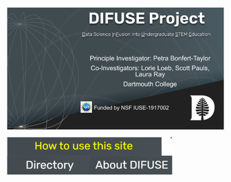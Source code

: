 ![DIFUSE Project at Dartmouth College. Funded by NSF IUSE1917002](https://github.com/difuse-dartmouth/.github/blob/362f6cb322fbde369a0a806404b6359095cce303/profile/DIFUSE%20splash.png)

<a href="https://github.com/difuse-dartmouth/.github/blob/ce78d30e6ae0d6174880655a2d566eefdf546c98/profile/howto.md"><img src="profile/howto_button.png" alt="How to use this collection" align="left" style="width:4in"></a>
<a href="https://github.com/difuse-dartmouth/.github/blob/12550e961a77640aa56eef143b5973dfd0192998/profile/module-directory.md"><img src="profile/directory-button.png" alt="Module Directory" align="left" style="width:2in"></a>
<a href="https://github.com/difuse-dartmouth/.github/blob/7aa11ea1098e1ed8d1af314a21ec589602a3f640/profile/about_difuse.md"><img src="profile/about_button.png" alt="About DIFUSE" align="left" style="width:2in"></a>

<!--
**Here are some ideas to get you started:**

🙋‍♀️ A short introduction - what is your organization all about?
🌈 Contribution guidelines - how can the community get involved?
👩‍💻 Useful resources - where can the community find your docs? Is there anything else the community should know?
🍿 Fun facts - what does your team eat for breakfast?
🧙 Remember, you can do mighty things with the power of [Markdown](https://docs.github.com/github/writing-on-github/getting-started-with-writing-and-formatting-on-github/basic-writing-and-formatting-syntax)
-->

